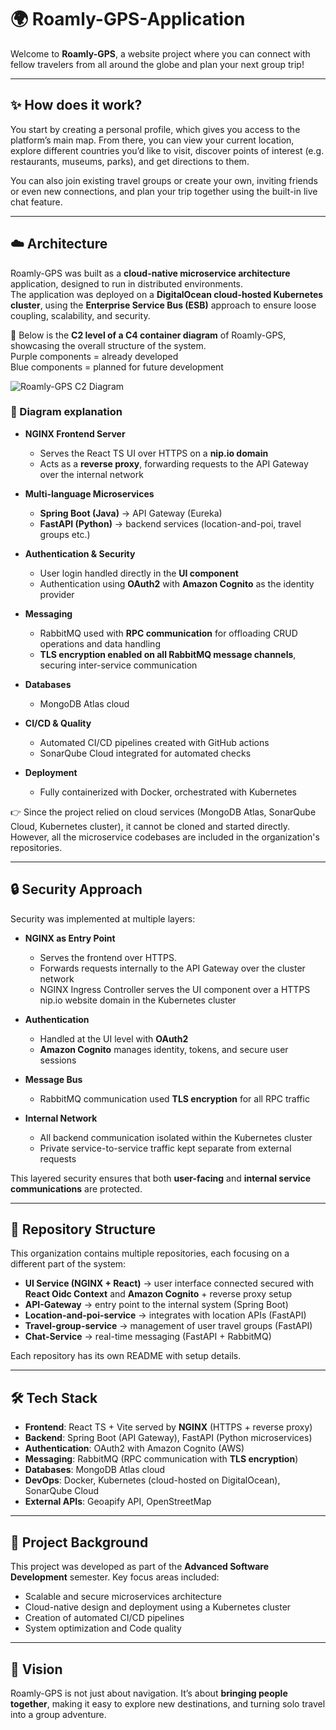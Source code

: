 # 🌍 Roamly-GPS-Application

Welcome to **Roamly-GPS**, a website project where you can connect with fellow travelers from all around the globe and plan your next group trip!

---

## ✨ How does it work?

You start by creating a personal profile, which gives you access to the platform’s main map. From there, you can view your current location, explore different countries you’d like to visit, discover points of interest (e.g. restaurants, museums, parks), and get directions to them.

You can also join existing travel groups or create your own, inviting friends or even new connections, and plan your trip together using the built-in live chat feature.

---

## ☁️ Architecture

Roamly-GPS was built as a **cloud-native microservice architecture** application, designed to run in distributed environments.  
The application was deployed on a **DigitalOcean cloud-hosted Kubernetes cluster**, using the **Enterprise Service Bus (ESB)** approach to ensure loose coupling, scalability, and security.

📌 Below is the **C2 level of a C4 container diagram** of Roamly-GPS, showcasing the overall structure of the system.  
Purple components = already developed   
Blue components = planned for future development 

![Roamly-GPS C2 Diagram](.docs/C4_Diagram_Roamly-Level-2-current.png)


### 🔎 Diagram explanation

- **NGINX Frontend Server**  
  - Serves the React TS UI over HTTPS on a **nip.io domain**  
  - Acts as a **reverse proxy**, forwarding requests to the API Gateway over the internal network  

- **Multi-language Microservices**  
  - **Spring Boot (Java)** → API Gateway (Eureka)  
  - **FastAPI (Python)** → backend services (location-and-poi, travel groups etc.)  

- **Authentication & Security**  
  - User login handled directly in the **UI component**  
  - Authentication using **OAuth2** with **Amazon Cognito** as the identity provider  

- **Messaging**  
  - RabbitMQ used with **RPC communication** for offloading CRUD operations and data handling  
  - **TLS encryption enabled on all RabbitMQ message channels**, securing inter-service communication   

- **Databases**  
  - MongoDB Atlas cloud   

- **CI/CD & Quality**
  - Automated CI/CD pipelines created with GitHub actions  
  - SonarQube Cloud integrated for automated checks  

- **Deployment**  
  - Fully containerized with Docker, orchestrated with Kubernetes

👉 Since the project relied on cloud services (MongoDB Atlas, SonarQube Cloud, Kubernetes cluster), it cannot be cloned and started directly. However, all the microservice codebases are included in the  organization's repositories.

---

## 🔒 Security Approach

Security was implemented at multiple layers:

- **NGINX as Entry Point**  
  - Serves the frontend over HTTPS.
  - Forwards requests internally to the API Gateway over the cluster network
  - NGINX Ingress Controller serves the UI component over a HTTPS nip.io website domain in the Kubernetes cluster  

- **Authentication**  
  - Handled at the UI level with **OAuth2**  
  - **Amazon Cognito** manages identity, tokens, and secure user sessions  

- **Message Bus**  
  - RabbitMQ communication used **TLS encryption** for all RPC traffic  

- **Internal Network**  
  - All backend communication isolated within the Kubernetes cluster  
  - Private service-to-service traffic kept separate from external requests 

This layered security ensures that both **user-facing** and **internal service communications** are protected.

---

## 📂 Repository Structure

This organization contains multiple repositories, each focusing on a different part of the system:

- **UI Service (NGINX + React)** → user interface connected secured with **React Oidc Context** and **Amazon Cognito** + reverse proxy setup  
- **API-Gateway** → entry point to the  internal system (Spring Boot)   
- **Location-and-poi-service** → integrates with location APIs (FastAPI)  
- **Travel-group-service** → management of user travel groups (FastAPI)  
- **Chat-Service** → real-time messaging (FastAPI + RabbitMQ)  

Each repository has its own README with setup details.

---

## 🛠️ Tech Stack

- **Frontend**: React TS + Vite served by **NGINX** (HTTPS + reverse proxy)  
- **Backend**: Spring Boot (API Gateway), FastAPI (Python microservices)  
- **Authentication**: OAuth2 with Amazon Cognito (AWS)  
- **Messaging**: RabbitMQ (RPC communication with **TLS encryption**)  
- **Databases**: MongoDB Atlas cloud 
- **DevOps**: Docker, Kubernetes (cloud-hosted on DigitalOcean), SonarQube Cloud  
- **External APIs**: Geoapify API, OpenStreetMap

---

## 🤝 Project Background

This project was developed as part of the **Advanced Software Development** semester. 
Key focus areas included:

- Scalable and secure microservices architecture
- Cloud-native design and deployment using a Kubernetes cluster
- Creation of automated CI/CD pipelines
- System optimization and Code quality

---

## 🚀 Vision

Roamly-GPS is not just about navigation. It’s about **bringing people together**, making it easy to explore new destinations, and turning solo travel into a group adventure.
